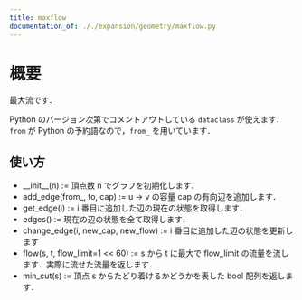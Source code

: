 ```yaml
---
title: maxflow
documentation_of: ././expansion/geometry/maxflow.py
---
```


# 概要
最大流です．

Python のバージョン次第でコメントアウトしている `dataclass` が使えます．
`from` が Python の予約語なので，`from_` を用いています．

## 使い方
- \_\_init\_\_(n) := 頂点数 n でグラフを初期化します．
- add_edge(from_, to, cap) := u -> v の容量 cap の有向辺を追加します．
- get_edge(i) := i 番目に追加した辺の現在の状態を取得します．
- edges() := 現在の辺の状態を全て取得します．
- change_edge(i, new_cap, new_flow) := i 番目に追加した辺の状態を更新します
- flow(s, t, flow_limit=1 << 60) := s から t に最大で flow_limit の流量を流します．実際に流せた流量を返します．
- min_cut(s) := 頂点 s からたどり着けるかどうかを表した bool 配列を返します．
